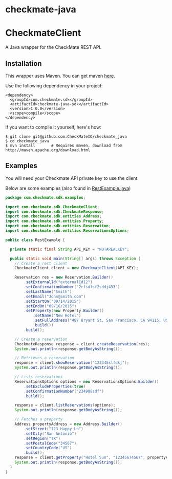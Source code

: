 checkmate-java
==============


# CheckmateClient

A Java wrapper for the CheckMate REST API.

## Installation

This wrapper uses Maven. You can get maven [here](http://maven.apache.org/download.html).

Use the following dependency in your project:

    <dependency>
      <groupId>com.checkmate.sdk</groupId>
      <artifactId>checkmate-java-sdk</artifactId>
      <version>1.0.0</version>
      <scope>compile</scope>
    </dependency>

If you want to compile it yourself, here's how:

    $ git clone git@github.com:CheckMateIO/checkmate_java
    $ cd checkmate_java
    $ mvn install       # Requires maven, download from http://maven.apache.org/download.html

## Examples

You will need your Checkmate API private key to use the client.

Below are some examples (also found in [RestExample.java](https://github.com/CheckMateIO/checkmate_java/blob/master/src/main/java/com/checkmate/sdk/examples/RestExample.java))

```java
package com.checkmate.sdk.examples;

import com.checkmate.sdk.CheckmateClient;
import com.checkmate.sdk.CheckmateResponse;
import com.checkmate.sdk.entities.Address;
import com.checkmate.sdk.entities.Property;
import com.checkmate.sdk.entities.Reservation;
import com.checkmate.sdk.entities.ReservationsOptions;

public class RestExample {

  private static final String API_KEY = "NOTAREALKEY";

  public static void main(String[] args) throws Exception {
    // Create a rest client
    CheckmateClient client = new CheckmateClient(API_KEY);

    Reservation res = new Reservation.Builder()
        .setExternalId("externalId12")
        .setConfirmationNumber("2rfsdfsf2sddj433")
        .setLastName("Smith")
        .setEmail("John@smith.com")
        .setStartOn("09/14/2015")
        .setEndOn("09/16/2015")
        .setProperty(new Property.Builder()
            .setName("New Hotel")
            .setFullAddress("487 Bryant St, San Francisco, CA 94115, US")
            .build())
        .build();

    // Create a reservation
    CheckmateResponse response = client.createReservation(res);
    System.out.println(response.getBodyAsString());

    // Retrieves a reservation
    response = client.showReservation("123345slfdkj");
    System.out.println(response.getBodyAsString());

    // Lists reservations
    ReservationsOptions options = new ReservationsOptions.Builder()
        .setExcludeProperties(true)
        .setConfirmationNumber("234908sdf")
        .build();

    response = client.listReservations(options);
    System.out.println(response.getBodyAsString());

    // Fetches a property
    Address propertyAddress = new Address.Builder()
        .setStreet("123 Happy Ln")
        .setCity("San Antonio")
        .setRegion("TX")
        .setPostalCode("34567")
        .setCountryCode("US")
        .build();
    response = client.getProperty("Hotel Sun", "12345674567", propertyAddress);
    System.out.println(response.getBodyAsString());
  }
}
```
